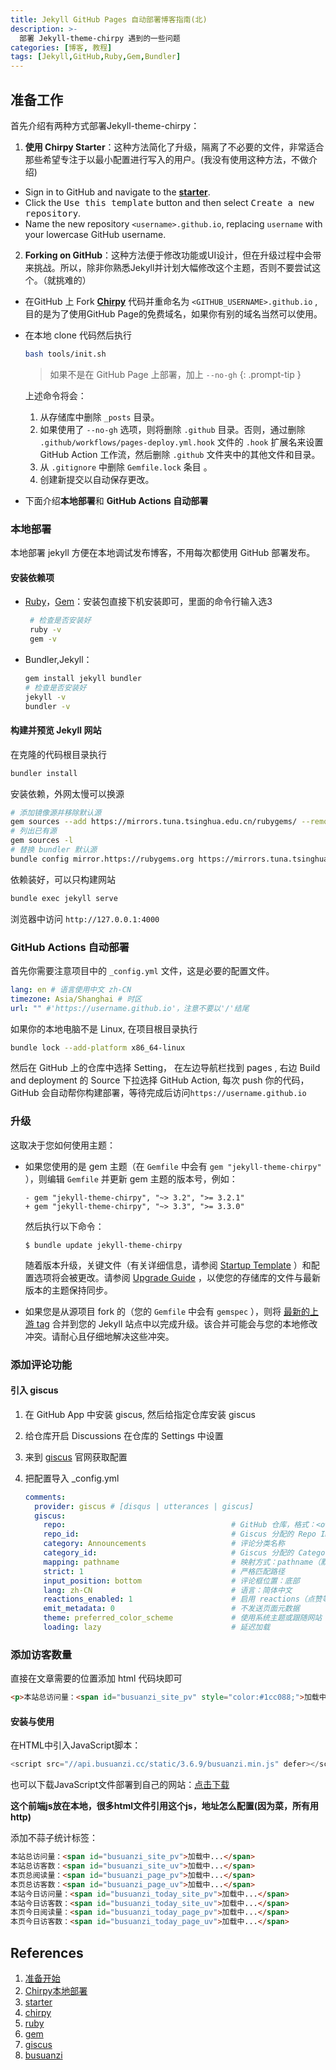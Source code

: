```yaml
---
title: Jekyll GitHub Pages 自动部署博客指南(北)
description: >-
  部署 Jekyll-theme-chirpy 遇到的一些问题
categories: [博客, 教程]
tags: [Jekyll,GitHub,Ruby,Gem,Bundler]
---
```


## 准备工作

首先介绍有两种方式部署Jekyll-theme-chirpy：

1. **使用 Chirpy Starter**：这种方法简化了升级，隔离了不必要的文件，非常适合那些希望专注于以最小配置进行写入的用户。(我没有使用这种方法，不做介绍)

- Sign in to GitHub and navigate to the [**starter**][starter].
- Click the <kbd>Use this template</kbd> button and then select <kbd>Create a new repository</kbd>.
- Name the new repository `<username>.github.io`, replacing `username` with your lowercase GitHub username.

2. **Forking on GitHub**：这种方法便于修改功能或UI设计，但在升级过程中会带来挑战。所以，除非你熟悉Jekyll并计划大幅修改这个主题，否则不要尝试这个。（就挑难的）

-  在GitHub 上 Fork [ **Chirpy**][chirpy] 代码并重命名为 `<GITHUB_USERNAME>.github.io` ,目的是为了使用GitHub Page的免费域名，如果你有别的域名当然可以使用。

- 在本地 clone 代码然后执行

  ```bash
  bash tools/init.sh
  ```

  >  如果不是在 GitHub Page 上部署，加上 `--no-gh`
  {: .prompt-tip }

  上述命令将会：

  1. 从存储库中删除 `_posts` 目录。
  2. 如果使用了 `--no-gh` 选项，则将删除 `.github` 目录。否则，通过删除 `.github/workflows/pages-deploy.yml.hook` 文件的 `.hook` 扩展名来设置 GitHub Action 工作流，然后删除 `.github` 文件夹中的其他文件和目录。
  3. 从 `.gitignore` 中删除 `Gemfile.lock` 条目 。
  4. 创建新提交以自动保存更改。

- 下面介绍**本地部署**和 **GitHub Actions 自动部署**

### 本地部署

本地部署 jekyll 方便在本地调试发布博客，不用每次都使用 GitHub 部署发布。

#### 安装依赖项

- [Ruby][ruby]，[Gem][gem]：安装包直接下机安装即可，里面的命令行输入选3

  ```bash
   # 检查是否安装好
   ruby -v
   gem -v
  ```

- Bundler,Jekyll：

  ```bash
  gem install jekyll bundler
  # 检查是否安装好
  jekyll -v
  bundler -v
  ```

#### 构建并预览 Jekyll 网站

在克隆的代码根目录执行

```bash
bundler install 
```

安装依赖，外网太慢可以换源

```bash
# 添加镜像源并移除默认源
gem sources --add https://mirrors.tuna.tsinghua.edu.cn/rubygems/ --remove https://rubygems.org/
# 列出已有源
gem sources -l
# 替换 bundler 默认源
bundle config mirror.https://rubygems.org https://mirrors.tuna.tsinghua.edu.cn/rubygems
```

依赖装好，可以只构建网站

```bash
bundle exec jekyll serve
```

浏览器中访问 `http://127.0.0.1:4000`

### GitHub Actions 自动部署

首先你需要注意项目中的 `_config.yml` 文件，这是必要的配置文件。

```yaml
lang: en # 语言使用中文 zh-CN
timezone: Asia/Shanghai # 时区
url: "" #'https://username.github.io'，注意不要以'/'结尾
```

如果你的本地电脑不是 Linux, 在项目根目录执行

```bash
bundle lock --add-platform x86_64-linux
```

然后在 GitHub 上的仓库中选择 Setting， 在左边导航栏找到 pages , 右边 Build and deployment 的 Source 下拉选择 GitHub Action, 每次 push 你的代码，GitHub 会自动帮你构建部署，等待完成后访问`https://username.github.io`

### 升级

这取决于您如何使用主题：

- 如果您使用的是 gem 主题（在 `Gemfile` 中会有 `gem "jekyll-theme-chirpy"` ），则编辑 `Gemfile` 并更新 gem 主题的版本号，例如：

  ```
  - gem "jekyll-theme-chirpy", "~> 3.2", ">= 3.2.1"
  + gem "jekyll-theme-chirpy", "~> 3.3", ">= 3.3.0"
  ```

  然后执行以下命令：

  ```
  $ bundle update jekyll-theme-chirpy
  ```

  随着版本升级，关键文件（有关详细信息，请参阅 [Startup Template](https://github.com/cotes2020/chirpy-starter) ）和配置选项将会被更改。请参阅 [Upgrade Guide](https://github.com/cotes2020/jekyll-theme-chirpy/wiki/Upgrade-Guide) ，以使您的存储库的文件与最新版本的主题保持同步。

- 如果您是从源项目 fork 的（您的 `Gemfile` 中会有 `gemspec` ），则将 [最新的上游 tag](https://github.com/cotes2020/jekyll-theme-chirpy/tags) 合并到您的 Jekyll 站点中以完成升级。该合并可能会与您的本地修改冲突。请耐心且仔细地解决这些冲突。

### 添加评论功能

#### 引入 giscus

1. 在 GitHub App 中安装 giscus, 然后给指定仓库安装 giscus

2. 给仓库开启 Discussions 在仓库的 Settings 中设置

3. 来到 [giscus][giscus] 官网获取配置

4. 把配置导入 _config.yml

   ```yaml
   comments:
     provider: giscus # [disqus | utterances | giscus]
     giscus:
       repo:                                     # GitHub 仓库，格式：<owner>/<repo>
       repo_id:                                  # Giscus 分配的 Repo ID
       category: Announcements                   # 评论分类名称
       category_id:                              # Giscus 分配的 Category ID
       mapping: pathname                         # 映射方式：pathname（默认）
       strict: 1                                 # 严格匹配路径
       input_position: bottom                    # 评论框位置：底部
       lang: zh-CN                               # 语言：简体中文
       reactions_enabled: 1                      # 启用 reactions（点赞等）
       emit_metadata: 0                          # 不发送页面元数据
       theme: preferred_color_scheme             # 使用系统主题或跟随网站
       loading: lazy                             # 延迟加载
   ```

### 添加访客数量

直接在文章需要的位置添加 html 代码块即可

```html
<p>本站总访问量：<span id="busuanzi_site_pv" style="color:#1cc088;">加载中...</span> 次 • 本站总访客数：<span id="busuanzi_site_uv" style="color:#1cc088;">加载中...</span> 人</p>
```

#### 安装与使用
在HTML中引入JavaScript脚本：

```js
<script src="//api.busuanzi.cc/static/3.6.9/busuanzi.min.js" defer></script>
```

也可以下载JavaScript文件部署到自己的网站：[点击下载](https://api.busuanzi.cc/static/3.6.9/download/Busuanzi.zip)

**这个前端js放在本地，很多html文件引用这个js，地址怎么配置(因为菜，所有用http)**

添加不蒜子统计标签：

```html
本站总访问量：<span id="busuanzi_site_pv">加载中...</span>
本站总访客数：<span id="busuanzi_site_uv">加载中...</span>
本页总阅读量：<span id="busuanzi_page_pv">加载中...</span>
本页总访客数：<span id="busuanzi_page_uv">加载中...</span>
本站今日访问量：<span id="busuanzi_today_site_pv">加载中...</span>
本站今日访客数：<span id="busuanzi_today_site_uv">加载中...</span>
本页今日阅读量：<span id="busuanzi_today_page_pv">加载中...</span>
本页今日访客数：<span id="busuanzi_today_page_uv">加载中...</span>
```



## References

1. [准备开始][]
1. [Chirpy本地部署][]
1. [starter][]
1. [chirpy][]
1. [ruby][]
1. [gem][]
1. [giscus][]
1. [busuanzi][]

[准备开始]: https://pansong291.github.io/chirpy-demo-zhCN/posts/getting-started/#%E5%8D%87%E7%BA%A7
[Chirpy本地部署]: https://august295.github.io/posts/Chirpy%E6%9C%AC%E5%9C%B0%E9%83%A8%E7%BD%B2/#11-windows
[starter]: https://github.com/cotes2020/chirpy-starter
[chirpy]: https://github.com/cotes2020/jekyll-theme-chirpy/fork
[ruby]: https://rubyinstaller.org/downloads/
[gem]: https://rubygems.org/pages/download
[giscus]: https://giscus.app/zh-CN
[busuanzi]: https://www.busuanzi.cc/

